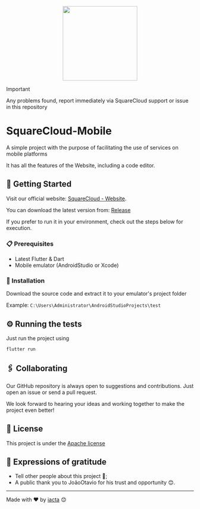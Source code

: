 <div align="center"><img src="assets/images/logo.webp" width=200px heigth=100px/></div>

> [!IMPORTANT]
> Any problems found, report immediately via SquareCloud support or issue in this repository

# SquareCloud-Mobile
A simple project with the purpose of facilitating the use of services on mobile platforms

It has all the features of the Website, including a code editor.

## 🚀 Getting Started
Visit our official website: [SquareCloud - Website](https://squarecloud.app/).

You can download the latest version from: [Release](releases/latest)

If you prefer to run it in your environment, check out the steps below for execution.

### 📋 Prerequisites

* Latest Flutter & Dart
* Mobile emulator (AndroidStudio or Xcode)

### 🔧 Installation

Download the source code and extract it to your emulator's project folder

Example: ``C:\Users\Administrator\AndroidStudioProjects\test``


## ⚙️ Running the tests

Just run the project using
```cmd
flutter run
```

## 🖇️ Collaborating

Our GitHub repository is always open to suggestions and contributions. Just open an issue or send a pull request.

We look forward to hearing your ideas and working together to make the project even better!

## 📄 License

This project is under the [Apache license](https://choosealicense.com/licenses/apache-2.0/)

## 🎁 Expressions of gratitude

* Tell other people about this project 📢;
* A public thank you to JoãoOtavio for his trust and opportunity 😊.


---
Made with ❤️ by [iacta](https://www.github.com/iacta) 😊
